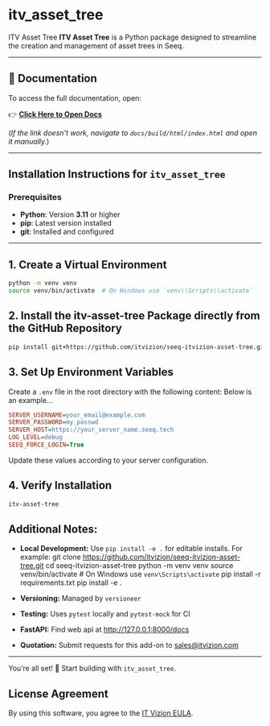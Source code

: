 # itv_asset_tree
ITV Asset Tree  **ITV Asset Tree** is a Python package designed to streamline the creation and management of asset trees in Seeq. 

---

## 📖 Documentation

To access the full documentation, open:

👉 **[Click Here to Open Docs](docs/_build/html/index.html)**

(_If the link doesn't work, navigate to `docs/build/html/index.html` and open it manually._)

---

## **Installation Instructions for `itv_asset_tree`**
### **Prerequisites**
- **Python**: Version **3.11** or higher  
- **pip**: Latest version installed  
- **git**: Installed and configured  

---

## 1. Create a Virtual Environment
```bash
python -m venv venv
source venv/bin/activate  # On Windows use `venv\\Scripts\\activate`
```

## 2. Install the itv-asset-tree Package directly from the GitHub Repository
```bash
pip install git+https://github.com/itvizion/seeq-itvizion-asset-tree.git
```

## 3. Set Up Environment Variables
Create a `.env` file in the root directory with the following content:
Below is an example...
```ini
SERVER_USERNAME=your_email@example.com
SERVER_PASSWORD=my_passwd
SERVER_HOST=https://your_server_name.seeq.tech
LOG_LEVEL=debug
SEEQ_FORCE_LOGIN=True
```
Update these values according to your server configuration.

## 4. Verify Installation
```bash
itv-asset-tree
```

## Additional Notes:
- **Local Development:** Use `pip install -e .` for editable installs.
    For example:
    git clone https://github.com/itvizion/seeq-itvizion-asset-tree.git
    cd seeq-itvizion-asset-tree
    python -m venv venv
    source venv/bin/activate  # On Windows use `venv\Scripts\activate`
    pip install -r requirements.txt
    pip install -e .

- **Versioning:** Managed by `versioneer`
- **Testing:** Uses `pytest` locally and `pytest-mock` for CI
- **FastAPI:** Find web api at http://127.0.0.1:8000/docs

- **Quotation:** Submit requests for this add-on to sales@itvizion.com

---
You’re all set! 🎉 Start building with `itv_asset_tree`.

## License Agreement
By using this software, you agree to the [IT Vizion EULA](https://itvizion.com/eula).

